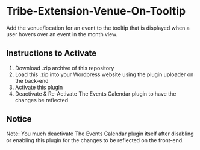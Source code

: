 # Tribe-Extension-Venue-On-Tooltip
Add the venue/location for an event to the tooltip that is displayed when a user hovers over an event in the month view.

## Instructions to Activate
1. Download .zip archive of this repository
2. Load this .zip into your Wordpress website using the plugin uploader on the back-end
3. Activate this plugin
4. Deactivate & Re-Activate The Events Calendar plugin to have the changes be reflected

## Notice
Note: You much deactivate The Events Calendar plugin itself after disabling or enabling this plugin for the changes to be reflected on the front-end.
